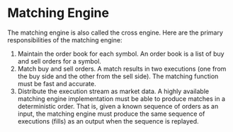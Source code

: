 # Matching Engine
The matching engine is also called the cross engine. Here are the primary responsibilities of the matching engine:
1.	Maintain the order book for each symbol. An order book is a list of buy and sell orders for a symbol.
2.	Match buy and sell orders. A match results in two executions (one from the buy side and the other from the sell side). The matching function must be fast and accurate.
3.	Distribute the execution stream as market data.
A highly available matching engine implementation must be able to produce matches in a deterministic order. That is, given a known sequence of orders as an input, the matching engine must produce the same sequence of executions (fills) as an output when the sequence is replayed.